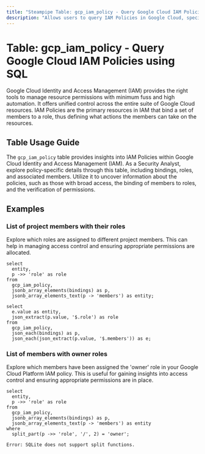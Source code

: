 ```yaml
---
title: "Steampipe Table: gcp_iam_policy - Query Google Cloud IAM Policies using SQL"
description: "Allows users to query IAM Policies in Google Cloud, specifically the policy bindings and members, providing insights into access control and permissions."
---
```


# Table: gcp_iam_policy - Query Google Cloud IAM Policies using SQL

Google Cloud Identity and Access Management (IAM) provides the right tools to manage resource permissions with minimum fuss and high automation. It offers unified control across the entire suite of Google Cloud resources. IAM Policies are the primary resources in IAM that bind a set of members to a role, thus defining what actions the members can take on the resources.

## Table Usage Guide

The `gcp_iam_policy` table provides insights into IAM Policies within Google Cloud Identity and Access Management (IAM). As a Security Analyst, explore policy-specific details through this table, including bindings, roles, and associated members. Utilize it to uncover information about the policies, such as those with broad access, the binding of members to roles, and the verification of permissions.

## Examples

### List of project members with their roles
Explore which roles are assigned to different project members. This can help in managing access control and ensuring appropriate permissions are allocated.

```sql+postgres
select
  entity,
  p ->> 'role' as role
from
  gcp_iam_policy,
  jsonb_array_elements(bindings) as p,
  jsonb_array_elements_text(p -> 'members') as entity;
```

```sql+sqlite
select
  e.value as entity,
  json_extract(p.value, '$.role') as role
from
  gcp_iam_policy,
  json_each(bindings) as p,
  json_each(json_extract(p.value, '$.members')) as e;
```

### List of members with owner roles
Explore which members have been assigned the 'owner' role in your Google Cloud Platform IAM policy. This is useful for gaining insights into access control and ensuring appropriate permissions are in place.

```sql+postgres
select
  entity,
  p ->> 'role' as role
from
  gcp_iam_policy,
  jsonb_array_elements(bindings) as p,
  jsonb_array_elements_text(p -> 'members') as entity
where
  split_part(p ->> 'role', '/', 2) = 'owner';
```

```sql+sqlite
Error: SQLite does not support split functions.
```